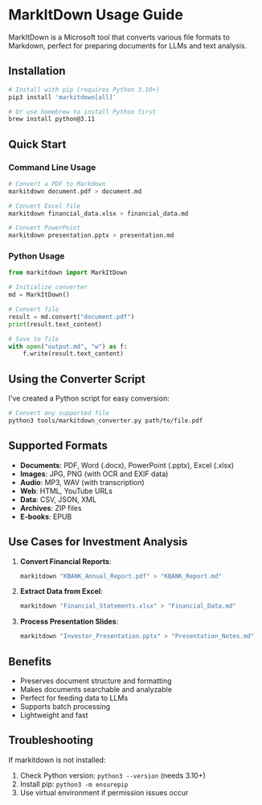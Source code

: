 # MarkItDown Usage Guide

MarkItDown is a Microsoft tool that converts various file formats to Markdown, perfect for preparing documents for LLMs and text analysis.

## Installation

```bash
# Install with pip (requires Python 3.10+)
pip3 install 'markitdown[all]'

# Or use homebrew to install Python first
brew install python@3.11
```

## Quick Start

### Command Line Usage
```bash
# Convert a PDF to Markdown
markitdown document.pdf > document.md

# Convert Excel file
markitdown financial_data.xlsx > financial_data.md

# Convert PowerPoint
markitdown presentation.pptx > presentation.md
```

### Python Usage
```python
from markitdown import MarkItDown

# Initialize converter
md = MarkItDown()

# Convert file
result = md.convert("document.pdf")
print(result.text_content)

# Save to file
with open("output.md", "w") as f:
    f.write(result.text_content)
```

## Using the Converter Script

I've created a Python script for easy conversion:

```bash
# Convert any supported file
python3 tools/markitdown_converter.py path/to/file.pdf
```

## Supported Formats

- **Documents**: PDF, Word (.docx), PowerPoint (.pptx), Excel (.xlsx)
- **Images**: JPG, PNG (with OCR and EXIF data)
- **Audio**: MP3, WAV (with transcription)
- **Web**: HTML, YouTube URLs
- **Data**: CSV, JSON, XML
- **Archives**: ZIP files
- **E-books**: EPUB

## Use Cases for Investment Analysis

1. **Convert Financial Reports**: 
   ```bash
   markitdown "KBANK_Annual_Report.pdf" > "KBANK_Report.md"
   ```

2. **Extract Data from Excel**:
   ```bash
   markitdown "Financial_Statements.xlsx" > "Financial_Data.md"
   ```

3. **Process Presentation Slides**:
   ```bash
   markitdown "Investor_Presentation.pptx" > "Presentation_Notes.md"
   ```

## Benefits

- Preserves document structure and formatting
- Makes documents searchable and analyzable
- Perfect for feeding data to LLMs
- Supports batch processing
- Lightweight and fast

## Troubleshooting

If markitdown is not installed:
1. Check Python version: `python3 --version` (needs 3.10+)
2. Install pip: `python3 -m ensurepip`
3. Use virtual environment if permission issues occur